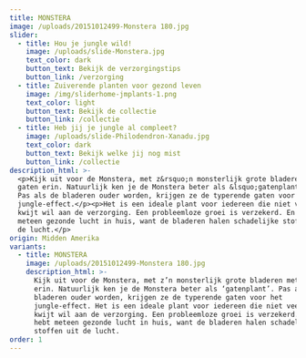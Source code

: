 ```yaml
---
title: MONSTERA
image: /uploads/20151012499-Monstera 180.jpg
slider:
  - title: Hou je jungle wild!
    image: /uploads/slide-Monstera.jpg
    text_color: dark
    button_text: Bekijk de verzorgingstips
    button_link: /verzorging
  - title: Zuiverende planten voor gezond leven
    image: /img/sliderhome-jmplants-1.png
    text_color: light
    button_text: Bekijk de collectie
    button_link: /collectie
  - title: Heb jij je jungle al compleet?
    image: /uploads/slide-Philodendron-Xanadu.jpg
    text_color: dark
    button_text: Bekijk welke jij nog mist
    button_link: /collectie
description_html: >-
  <p>Kijk uit voor de Monstera, met z&rsquo;n monsterlijk grote bladeren met
  gaten erin. Natuurlijk ken je de Monstera beter als &lsquo;gatenplant&rsquo;.
  Pas als de bladeren ouder worden, krijgen ze de typerende gaten voor het
  jungle-effect.</p><p>Het is een ideale plant voor iedereen die niet veel tijd
  kwijt wil aan de verzorging. Een probleemloze groei is verzekerd. En je hebt
  meteen gezonde lucht in huis, want de bladeren halen schadelijke stoffen uit
  de lucht.</p>
origin: Midden Amerika
variants:
  - title: MONSTERA
    image: /uploads/20151012499-Monstera 180.jpg
    description_html: >-
      Kijk uit voor de Monstera, met z’n monsterlijk grote bladeren met gaten
      erin. Natuurlijk ken je de Monstera beter als ‘gatenplant’. Pas als de
      bladeren ouder worden, krijgen ze de typerende gaten voor het
      jungle-effect. Het is een ideale plant voor iedereen die niet veel tijd
      kwijt wil aan de verzorging. Een probleemloze groei is verzekerd. En je
      hebt meteen gezonde lucht in huis, want de bladeren halen schadelijke
      stoffen uit de lucht.
order: 1
---
```



